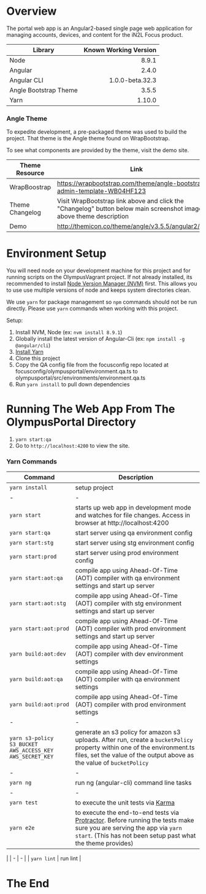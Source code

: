 
# Overview

The portal web app is an Angular2-based single page web application for managing accounts, devices, and content for the iN2L Focus product.

| Library | Known Working Version |
|--|--:|
| Node | 8.9.1 |
| Angular | 2.4.0 |
| Angular CLI | 1.0.0-beta.32.3 |
| Angle Bootstrap Theme | 3.5.5 |
| Yarn | 1.10.0 |

### Angle Theme

To expedite development, a pre-packaged theme was used to build the project. That theme is the Angle theme found on WrapBootstrap.

To see what components are provided by the theme, visit the demo site. 

| Theme Resource | Link |
|--|--|
| WrapBoostrap | https://wrapbootstrap.com/theme/angle-bootstrap-admin-template-WB04HF123 |
| Theme Changelog | Visit WrapBootstrap link above and click the "Changelog" button below main screenshot image and above theme description |
| Demo | http://themicon.co/theme/angle/v3.5.5/angular2/home | 


# Environment Setup

You will need node on your development machine for this project and for running scripts on the OlympusVagrant project. If not already installed, its recommended to install [Node Version Manager (NVM)](https://github.com/creationix/nvm) first. This allows you to use use multiple versions of node and keeps system directories clean.

We use `yarn` for package management so `npm` commands should not be run directly. Please use `yarn` commands when working with this project.

Setup:
1. Install NVM, Node (ex: `nvm install 8.9.1`)
1. Globally install the latest version of Angular-Cli (ex: `npm install -g @angular/cli`)
1. [Install Yarn](https://yarnpkg.com/en/docs/install)
1. Clone this project
1. Copy the QA config file from the focusconfig repo located at focusconfig/olympusportal/environment.qa.ts to olympusportal/src/environments/environment.qa.ts
1. Run `yarn install` to pull down dependencies


# Running The Web App From The OlympusPortal Directory
1. `yarn start:qa`
1. Go to `http://localhost:4200` to view the site.

### Yarn Commands

| Command | Description |
|--|--|
| `yarn install` | setup project |
| - | - |
| `yarn start` | starts up web app in development mode and watches for file changes. Access in browser at http://localhost:4200 |
| `yarn start:qa` | start server using qa environment config |
| `yarn start:stg` | start server using stg environment config |
| `yarn start:prod` | start server using prod environment config |
| `yarn start:aot:qa` | compile app using Ahead-Of-Time (AOT) compiler with qa environment settings and start up server |
| `yarn start:aot:stg` | compile app using Ahead-Of-Time (AOT) compiler with stg environment settings and start up server |
| `yarn start:aot:prod` | compile app using Ahead-Of-Time (AOT) compiler with prod environment settings and start up server |
| `yarn build:aot:dev` | compile app using Ahead-Of-Time (AOT) compiler with dev environment settings |
| `yarn build:aot:qa` | compile app using Ahead-Of-Time (AOT) compiler with qa environment settings |
| `yarn build:aot:prod` | compile app using Ahead-Of-Time (AOT) compiler with prod environment settings |
| - | - |
| `yarn s3-policy S3_BUCKET AWS_ACCESS_KEY AWS_SECRET_KEY` | generate an s3 policy for amazon s3 uploads. After run, create a `bucketPolicy` property within one of the environment.ts files, set the value of the output above as the value of `bucketPolicy` |
| - | - |
| `yarn ng` | run ng (angular-cli) command line tasks |
| - | - |
| `yarn test` | to execute the unit tests via [Karma](https://karma-runner.github.io) |
| `yarn e2e` | to execute the end-to-end tests via [Protractor](http://www.protractortest.org/). Before running the tests make sure you are serving the app via `yarn start`. (This has not been setup past what the theme provides)
 |
| - | - |
| `yarn lint` | run lint |

# The End